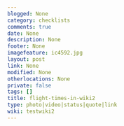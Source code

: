 ```yaml
---
blogged: None
category: checklists
comments: true
date: None
description: None
footer: None
imagefeature: ic4592.jpg
layout: post
link: None
modified: None
otherlocations: None
private: false
tags: []
title: flight-times-in-wiki2
type: photo|video|status|quote|link
wiki: testwiki2
---
```

<!--summary-->
